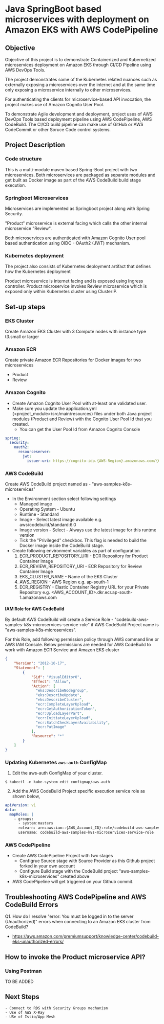 # Java SpringBoot based microservices with deployment on Amazon EKS with AWS CodePipeline

## Objective

Objective of this project is to demonstrate Containerized and Kubernetized microservices deployment on Amazon EKS through CI/CD Pipeline using AWS DevOps Tools.

The project demonstrates some of the Kubernetes related nuances such as externally exposing a microservices over the internet and at the same time only exposing a microservice internally to other microservices.

For authenticating the clients for microservice-based API invocation, the project makes use of Amazon Cognito User Pool.

To demonstrate Agile development and deployment, project uses of AWS DevOps Tools based deployment pipeline using AWS CodePipeline, AWS CodeBuild. The CI/CD build pipeline can make use of GitHub or AWS CodeCommit or other Soruce Code control systems.

## Project Description
### Code structure
This is a multi-module maven based Spring-Boot project with two microservices. Both microservices are packaged as separate modules and get built as Docker image as part of the AWS CodeBuild build stage execution.

### Springboot Microservices
Microservices are implemented as Springboot project along with Spring Security. 

"Product" microservice is external facing which calls the other internal microservice "Review". 

Both microservices are authenticated with Amazon Cognito User pool based authentication using OIDC - OAuth2 (JWT) mechanism.

### Kubernetes deployment
The project also consists of Kubernetes deployment artifact that defines how the Kubernetes deployment

Product microservice is internet facing and is exposed using Ingress controller. Product microservice invokes Review microservice which is exposed only within Kubernetes cluster using ClusterIP.

## Set-up steps

### EKS Cluster
Create Amazon EKS Cluster with 3 Compute nodes with instance type t3.small or larger

### Amazon ECR
Create private Amazon ECR Repositories for Docker images for two microservices
- Product
- Review

### Amazon Cognito
- Create Amazon Cognito User Pool with at-least one validated user.
- Make sure you update the application.yml (<project_module>/src/main/resources) files under both Java project modules (Product and Review) with the Cognito User Pool Id that you created.
    - You can get the User Pool Id from Amazon Cognito Console

```yaml
spring:
  security:
    oauth2:
      resourceserver:
        jwt:
          issuer-uri: https://cognito-idp.{AWS-Region}.amazonaws.com/{Cognito-user-pool-Id}
```

### AWS CodeBuild
Create AWS CodeBuild project named as - "aws-samples-k8s-microservices"
- In the Environment section select following settings
    - Managed image
    - Operating System - Ubuntu
    - Runtime - Standard
    - Image - Select latest image available e.g. aws/codebuild/standard:6.0
    - Image version - Select - Always use the latest image for this runtme version
    - Tick the "Privileged" checkbox. This flag is needed to build the Docker image inside the CodeBuild stage.
- Create following environment variables as part of configuration
    1. ECR_PRODUCT_REPOSITORY_URI - ECR Repository for Product Container Image
    2. ECR_REVIEW_REPOSITORY_URI - ECR Repository for Review Container Image
    3. EKS_CLUSTER_NAME - Name of the EKS Cluster
    4. AWS_REGION - AWS Region e.g. ap-south-1
    5. ECR_REGISTRY - Elastic Container Registry URL for your Private Repository e.g. <AWS_ACCOUNT_ID>.dkr.ecr.ap-south-1.amazonaws.com

#### IAM Role for AWS CodeBuild
By default AWS CodeBuild will create a Service Role - "codebuild-aws-samples-k8s-microservices-service-role" if AWS CodeBuild Project name is "aws-samples-k8s-microservices".

For this Role, add following permission policy through AWS command line or AWS IAM Console.
Below permissions are needed for AWS CodeBuild to work with Amazon ECR Service and Amazon EKS cluster

```json
{
    "Version": "2012-10-17",
    "Statement": [
        {
            "Sid": "VisualEditor0",
            "Effect": "Allow",
            "Action": [
              "eks:DescribeNodegroup",
              "eks:DescribeUpdate",
              "eks:DescribeCluster",
              "ecr:CompleteLayerUpload",
              "ecr:GetAuthorizationToken",
              "ecr:UploadLayerPart",
              "ecr:InitiateLayerUpload",
              "ecr:BatchCheckLayerAvailability",
              "ecr:PutImage"
            ],
            "Resource": "*"
        }
    ]
}
```       

### Updating Kubernetes `aws-auth` ConfigMap
1. Edit the aws-auth ConfigMap of your cluster.
```shell
$ kubectl -n kube-system edit configmap/aws-auth
```  
2. Add the AWS CodeBuild Project specific execution service role as shown below,
```yaml
apiVersion: v1
data:
  mapRoles: |
    - groups:
      - system:masters
      rolearn: arn:aws:iam::{AWS_Account_ID}:role/codebuild-aws-samples-k8s-microservices-service-role
      username: codebuild-aws-samples-k8s-microservices-service-role
```

### AWS CodePipeline
- Create AWS CodePipeline Project with two stages
    - Configrue Source stage with Source Provider as this Github project forked in your own account
    - Configure Build stage with the CodeBuild project "aws-samples-k8s-microservices" created above
- AWS CodePipeline will get triggered on your Github commit.

## Troubleshooting AWS CodePipeline and AWS CodeBuild Errors
Q1. How do I resolve "error: You must be logged in to the server (Unauthorized)" errors when connecting to an Amazon EKS cluster from CodeBuild?
- https://aws.amazon.com/premiumsupport/knowledge-center/codebuild-eks-unauthorized-errors/

## How to invoke the Product microservice API?
### Using Postman
TO BE ADDED

## Next Steps
    - Connect to RDS with Security Groups mechanism
    - Use of AWS X-Ray
    - USe of Istio/App Mesh

